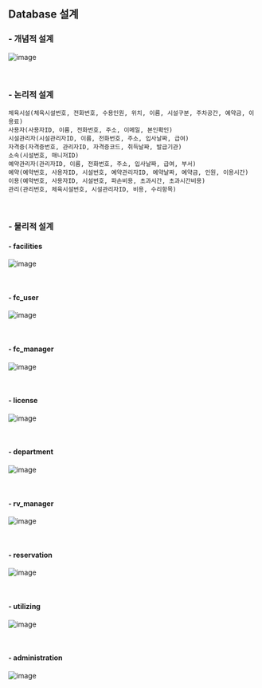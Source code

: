 ## Database 설계
### - 개념적 설계
![image](https://user-images.githubusercontent.com/117608997/215845066-0fc423b0-0eca-4f80-b67d-1f0c85fdfbf6.png)

</br>

### - 논리적 설계
```
체육시설(체육시설번호, 전화번호, 수용인원, 위치, 이름, 시설구분, 주차공간, 예약금, 이용료)
사용자(사용자ID, 이름, 전화번호, 주소, 이메일, 본인확인)
시설관리자(시설관리자ID, 이름, 전화번호, 주소, 입사날짜, 급여)
자격증(자격증번호, 관리자ID, 자격증코드, 취득날짜, 발급기관)
소속(시설번호, 매니저ID)
예약관리자(관리자ID, 이름, 전화번호, 주소, 입사날짜, 급여, 부서)
예약(예약번호, 사용자ID, 시설번호, 예약관리자ID, 예약날짜, 예약금, 인원, 이용시간)
이용(예약번호, 사용자ID, 시설번호, 파손비용, 초과시간, 초과시간비용)
관리(관리번호, 체육시설번호, 시설관리자ID, 비용, 수리항목)
```

</br>

### - 물리적 설계
#### - facilities
![image](https://user-images.githubusercontent.com/117608997/215845629-006d7d1a-7cfe-41a4-8eaa-c47daea8f30c.png)

</br>

#### - fc_user
![image](https://user-images.githubusercontent.com/117608997/215845745-3ddf822d-3105-4feb-891e-7fe4a837c1d1.png)

</br>

#### - fc_manager
![image](https://user-images.githubusercontent.com/117608997/215845869-768d0ed9-32d0-490f-9963-e4fe86713482.png)

</br>

#### - license
![image](https://user-images.githubusercontent.com/117608997/215845922-68e030cf-55b0-4c7e-ae90-14c39370fb80.png)

</br>

#### - department
![image](https://user-images.githubusercontent.com/117608997/215845989-e8c39e0c-4462-4b97-a79e-b9873cd3eae3.png)

</br>

#### - rv_manager
![image](https://user-images.githubusercontent.com/117608997/215846057-a9550439-37b5-4a9c-b9c5-2bb7a02ad77a.png)

</br>

#### - reservation
![image](https://user-images.githubusercontent.com/117608997/215846107-b6e97c03-07e8-4e04-a6c6-106c03a5f78b.png)

</br>

#### - utilizing
![image](https://user-images.githubusercontent.com/117608997/215846180-a7182e65-1974-4657-a2be-fc2948da5fc3.png)

</br>

#### - administration
![image](https://user-images.githubusercontent.com/117608997/215846284-4bd605a7-9e9e-459b-976b-edb2cf631229.png)
